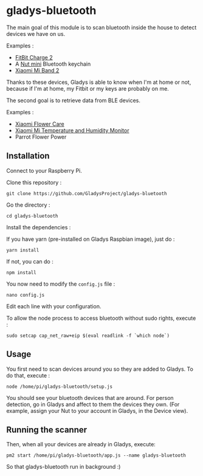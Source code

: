 # gladys-bluetooth 

The main goal of this module is to scan bluetooth inside the house to detect devices we have on us.

Examples :

- [FitBit Charge 2](https://www.amazon.fr/gp/product/B01KSX392O)
- A [Nut mini](https://www.amazon.fr/gp/product/B01AUNMQMG) Bluetooth keychain
- [Xiaomi Mi Band 2](https://www.amazon.fr/gp/product/B01N011RPS)

Thanks to these devices, Gladys is able to know when I'm at home or not, because if I'm at home, my Fitbit or my keys are probably on me. 

The second goal is to retrieve data from BLE devices.

Examples :

- [Xiaomi Flower Care](https://www.amazon.fr/gp/product/dp/B01LXOJSWA)
- [Xiaomi Mi Temperature and Humidity Monitor](https://www.amazon.fr/gp/product/B078W719XH)
- Parrot Flower Power

## Installation

Connect to your Raspberry Pi.

Clone this repository : 

```
git clone https://github.com/GladysProject/gladys-bluetooth
```

Go the directory : 

```
cd gladys-bluetooth
```

Install the dependencies : 

If you have yarn (pre-installed on Gladys Raspbian image), just do : 

```
yarn install
```

If not, you can do :

```
npm install
```

You now need to modify the `config.js` file : 

```
nano config.js
```

Edit each line with your configuration.

To allow the node process to access bluetooth without sudo rights, execute : 

```
sudo setcap cap_net_raw+eip $(eval readlink -f `which node`)
```

## Usage

You first need to scan devices around you so they are added to Gladys. To do that, execute : 

```
node /home/pi/gladys-bluetooth/setup.js
```

You should see your bluetooth devices that are around. For person detection, go in Gladys and affect to them the devices they own. (For example, assign your Nut to your account in Gladys, in the Device view).

## Running the scanner

Then, when all your devices are already in Gladys, execute:

```
pm2 start /home/pi/gladys-bluetooth/app.js --name gladys-bluetooth
```

So that gladys-bluetooth run in background :)